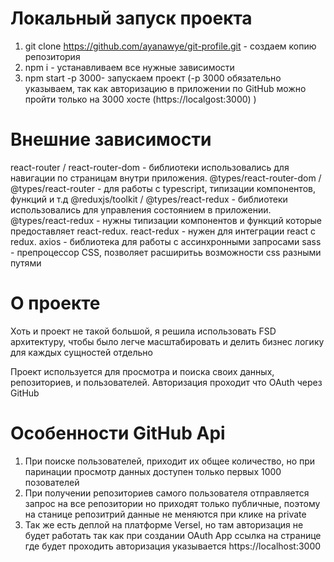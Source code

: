 # Локальный запуск проекта
1) git clone https://github.com/ayanawye/git-profile.git - создаем копию репозитория 
2) npm i - устанавливаем все нужные зависимости
3) npm start -p 3000- запускаем проект (-p 3000 обязательно указываем, так как авторизацию в приложении по GitHub можно пройти только на 3000 хосте (https://localgost:3000) )


# Внешние зависимости
react-router / react-router-dom - библиотеки использовались для навигации по страницам внутри приложения.
@types/react-router-dom / @types/react-router - для работы с typescript, типизации компонентов, функций и т.д
@reduxjs/toolkit / @types/react-redux - библиотеки использовались для управления состоянием в приложении. 
@types/react-redux - нужны типизации компонентов и функций которые предоставляет react-redux.
react-redux - нужен для интеграции react с redux.
axios - библиотека для работы с ассинхронными запросами
sass - препроцессор CSS, позволяет расширитьь возможности css разными путями 

# О проекте
Хоть и проект не такой большой, я решила использовать FSD архитектуру, чтобы было легче масштабировать и делить бизнес логику для каждых сущностей отдельно

Проект используется для просмотра и поиска своих данных, репозиториев, и пользователей. Авторизация проходит что OAuth через GitHub

# Особенности GitHub Api
1) При поиске пользователей, приходит их общее количество, но при паринации просмотр данных доступен только первых 1000 позователей
2) При получении репозиториев самого пользователя отправляется запрос на все репозитории но приходят только публичные, поэтому на станице репозитрий данные не меняются при клике на private
3) Так же есть деплой на платформе Versel, но там авторизация не будет работать так как при создании OAuth App ссылка на странице где будет проходить авторизация указывается https://localhost:3000